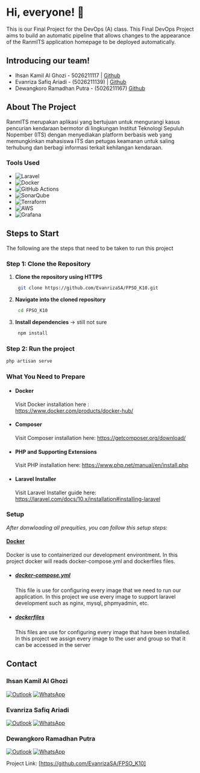 # Hi, everyone! 👋

This is our Final Project for the DevOps (A) class. This Final DevOps Project aims to build an automatic pipeline that allows changes to the appearance of the RanmITS application homepage to be deployed automatically.

## Introducing our team!
- Ihsan Kamil Al Ghozi - 5026211117 | <a href="https://github.com/Deceitfulz">Github</a>
- Evanriza Safiq Ariadi - (5026211139) | <a href="https://github.com/EvanrizaSA">Github</a>
- Dewangkoro Ramadhan Putra - (5026211167) <a href="https://github.com/dewangkoroputra">Github</a>

## About The Project

RanmITS merupakan aplikasi yang bertujuan untuk mengurangi kasus pencurian kendaraan bermotor di lingkungan Institut Teknologi Sepuluh Nopember (ITS) dengan menyediakan platform berbasis web yang memungkinkan mahasiswa ITS dan petugas keamanan untuk saling terhubung dan berbagi informasi terkait kehilangan kendaraan.

### Tools Used

-   ![Laravel](https://img.shields.io/badge/Laravel-%23FF2D20?style=for-the-badge&logo=laravel&logoColor=white)
-   ![Docker](https://img.shields.io/badge/Docker-%230db7ed?style=for-the-badge&logo=docker&logoColor=white)
-   ![GitHub Actions](https://img.shields.io/badge/GitHub%20Actions-%232671E5?style=for-the-badge&logo=githubactions&logoColor=white)
-   ![SonarQube](https://img.shields.io/badge/SonarQube-%234E9BCD?style=for-the-badge&logo=sonarqube&logoColor=white)
-   ![Terraform](https://img.shields.io/badge/Terraform-%23623CE4?style=for-the-badge&logo=terraform&logoColor=white)
-   ![AWS](https://img.shields.io/badge/AWS-%23FF9900?style=for-the-badge&logo=amazonaws&logoColor=white)
-   ![Grafana](https://img.shields.io/badge/Grafana-%23F46800?style=for-the-badge&logo=grafana&logoColor=white)

## Steps to Start

The following are the steps that need to be taken to run this project

### Step 1: Clone the Repository

1. **Clone the repository using HTTPS**
   ```sh
    git clone https://github.com/EvanrizaSA/FPSO_K10.git
    ```
2. **Navigate into the cloned repository**
   ```sh
    cd FPSO_K10
    ```
4. **Install dependencies** -> still not sure
   ```sh
    npm install
    ```   

### Step 2: Run the project 

   ```sh
   php artisan serve
   ```

### What You Need to Prepare

- #### Docker
    Visit Docker installation here : https://www.docker.com/products/docker-hub/

- #### Composer
    Visit Composer installation here: https://getcomposer.org/download/

- #### PHP and Supporting Extensions
    Visit PHP installation here: https://www.php.net/manual/en/install.php

- #### Laravel Installer
    Visit Laravel Installer guide here: https://laravel.com/docs/10.x/installation#installing-laravel

  
### Setup

_After donwloading all prequities, you can follow this setup steps:_

#### [Docker](https://docs.docker.com/?_gl=1*1c6kr47*_gcl_au*MTA3NjkzNTEyNC4xNzE2OTc4MTE0*_ga*MjAzODQ3MzkxMC4xNzE2OTU3MDUw*_ga_XJWPQMJYHQ*MTcxOTM4ODY3My4yNC4xLjE3MTkzODg2NzMuNjAuMC4w)

Docker is use to containerized our development environtment. In this project docker will reads docker-compose.yml and dockerfiles files.

-   ##### [docker-compose.yml](https://github.com/laodeshaldanfalih/docker-trinity-app/blob/main/docker-compose.yml)
    This file is use for configuring every image that we need to run our application. In this project we use every image to support laravel development such as nginx, mysql, phpmyadmin, etc.
-   ##### [dockerfiles](https://github.com/laodeshaldanfalih/docker-trinity-app/tree/main/dockerfiles)
    This files are use for configuring every image that have been installed. In this project we assign every image to the user and group so that it can be accessed in the server


## Contact

### Ihsan Kamil Al Ghozi
[![Outlook](https://img.shields.io/badge/Outlook-%230078D4?style=for-the-badge&logo=microsoft-outlook&logoColor=white)](mailto:5026211117@student.its.ac.id) [![WhatsApp](https://img.shields.io/badge/WhatsApp-%25D366?style=for-the-badge&logo=whatsapp&logoColor=white)](https://wa.me/6281211528765)

### Evanriza Safiq Ariadi
[![Outlook](https://img.shields.io/badge/Outlook-%230078D4?style=for-the-badge&logo=microsoft-outlook&logoColor=white)](mailto:5026211139@student.its.ac.id) [![WhatsApp](https://img.shields.io/badge/WhatsApp-%25D366?style=for-the-badge&logo=whatsapp&logoColor=white)](https://wa.me/6281290699818)

### Dewangkoro Ramadhan Putra
[![Outlook](https://img.shields.io/badge/Outlook-%230078D4?style=for-the-badge&logo=microsoft-outlook&logoColor=white)](mailto:5026211167@student.its.ac.id) [![WhatsApp](https://img.shields.io/badge/WhatsApp-%25D366?style=for-the-badge&logo=whatsapp&logoColor=white)](https://wa.me/6281271193253)

Project Link: [https://github.com/EvanrizaSA/FPSO_K10]

